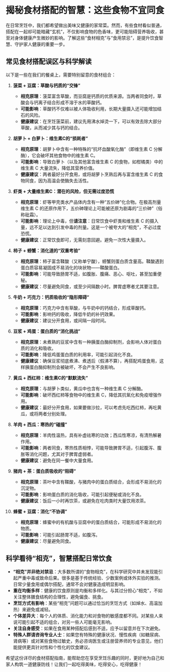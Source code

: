# 揭秘食材搭配的智慧：这些食物不宜同食

在日常烹饪中，我们都希望做出美味又健康的家常菜。然而，有些食材看似普通，搭配在一起却可能暗藏“玄机”，不仅影响食物的色香味，更可能阻碍营养吸收，甚至对身体健康产生微妙的影响。了解这些“食材相克”与“食用禁忌”，是提升饮食智慧、守护家人健康的重要一步。

## 常见食材搭配误区与科学解读

以下是一些在我们的餐桌上，需要特别留意的食材组合：

1. **菠菜 + 豆腐：草酸与钙质的“交锋”**
    * **相克原理**：菠菜富含草酸，而豆腐是钙质的优质来源。当两者同食时，草酸会与钙离子结合形成不溶于水的草酸钙。
    * **可能影响**：草酸钙不仅难以被人体吸收利用，长期大量摄入还可能增加结石的风险。
    * **健康建议**：在烹饪菠菜前，建议先用沸水焯烫一下，可以有效去除大部分草酸，从而减少其与钙的结合。

2. **胡萝卜 + 白萝卜：维生素C的“损耗者”**
    * **相克原理**：胡萝卜中含有一种特殊的“抗坏血酸氧化酶”（即维生素 C 分解酶），它会破坏其他食物中的维生素 C。
    * **可能影响**：导致白萝卜（以及其他富含维生素 C 的食物，如柑橘类）中的维生素 C 大量流失，降低其营养价值。
    * **健康建议**：两者最好分开食用，或将胡萝卜烹熟后再与富含维生素 C 的食物同食，因为高温会使酶失去活性。

3. **虾类 + 大量维生素C：潜在的风险，但无需过度恐慌**
    * **相克原理**：虾等甲壳类水产品体内含有一种“五价砷”化合物。在极高剂量维生素 C 的还原作用下，五价砷理论上可能被还原为剧毒的“三价砷”（俗称砒霜）。
    * **可能影响**：理论上中毒，但**请注意**：日常饮食中虾类和维生素 C 的摄入量，远不足以达到引发中毒的剂量。这是一个被夸大的“相克”，不必过度恐慌。
    * **健康建议**：正常饮食即可，无需刻意回避。避免一次性大量摄入。

4. **柿子 + 螃蟹：消化道的“双重考验”**
    * **相克原理**：柿子富含鞣酸（又称单宁酸），螃蟹则蛋白质含量高。鞣酸遇到蛋白质容易凝固成不易消化的块状物——鞣酸蛋白。
    * **可能影响**：可能导致肠胃不适，如腹胀、腹痛、恶心、呕吐，甚至加重便秘。
    * **健康建议**：尽量避免同食，或至少间隔数小时。脾胃虚寒者尤其要注意。

5. **牛奶 + 巧克力：钙质吸收的“隐形障碍”**
    * **相克原理**：巧克力中含有草酸，与牛奶中的钙结合，形成草酸钙。
    * **可能影响**：影响钙的吸收，降低牛奶的补钙效果。
    * **健康建议**：建议分开食用，或间隔一段时间。

6. **豆浆 + 鸡蛋：蛋白质的“消化挑战”**
    * **相克原理**：未煮熟的豆浆中含有一种胰蛋白酶抑制剂，会影响人体对蛋白质的消化和吸收。
    * **可能影响**：降低鸡蛋蛋白质的利用率，可能引起消化不良。
    * **健康建议**：确保豆浆彻底煮沸、煮透后（假沸不算），再搭配鸡蛋食用，这样胰蛋白酶抑制剂会被破坏，不会产生不良影响。

7. **黄瓜 + 西红柿：维生素C的“默默流失”**
    * **相克原理**：与胡萝卜类似，黄瓜中也含有一种维生素 C 分解酶。
    * **可能影响**：破坏西红柿等食物中的维生素 C，降低其抗氧化和免疫增强作用。
    * **健康建议**：最好分开食用，如果要做沙拉，可以考虑先吃西红柿，再吃黄瓜，或将两者分别处理。

8. **羊肉 + 西瓜：寒热的“碰撞”**
    * **相克原理**：羊肉性温热，具有补虚祛寒的功效；西瓜性寒凉，有清热解暑作用。
    * **可能影响**：两者同食，寒热性质相悖，可能导致脾胃不适，引起腹泻、腹胀等消化问题，尤其对于脾胃虚弱者。
    * **健康建议**：避免在同一餐中大量食用。

9. **猪肉 + 茶：蛋白质吸收的“阻碍”**
    * **相克原理**：茶叶中含有鞣酸，与猪肉中的蛋白质结合，会形成不易消化的沉淀物。
    * **可能影响**：影响蛋白质的消化吸收，可能引起便秘或消化不良。
    * **健康建议**：饭后一小时再饮茶，或避免在吃肉类时大量饮用浓茶。

10. **蜂蜜 + 豆腐：消化“不协调”**
    * **相克原理**：蜂蜜中的有机酸与豆腐中的蛋白质结合，可能形成不易消化的物质。
    * **可能影响**：可能引起肠胃不适，如腹泻。
    * **健康建议**：尽量避免同食。

## 科学看待“相克”，智慧搭配日常饮食

* **“相克”并非绝对禁忌**：大多数所谓的“食物相克”，在科学研究中并未发现能引起严重中毒或致命后果。很多是基于传统经验、少数案例或体外实验的推测。日常少量食用或偶尔搭配，通常不会对健康造成明显影响。
* **重在均衡多样**：健康的饮食原则是均衡和多样化。与其过分担心“相克”，不如关注整体膳食结构的合理性，避免偏食、挑食。
* **烹饪方式有影响**：某些“相克”问题可以通过恰当的烹饪方式（如焯水、高温加热）来避免或减轻。
* **个体差异大**：每个人的体质、消化能力和对食物的敏感度都不同。对某些人来说可能引起不适的组合，对另一些人可能毫无影响。
* **关注自身感受**：如果在食用某种搭配后感到不适，应予以留意并在下次避免。
* **特殊人群请咨询专业人士**：如果您有特殊的健康状况、慢性疾病（如糖尿病、肾病等）或对某些食物过敏史，务必咨询医生或注册营养师的专业意见，他们能提供更具针对性和个性化的饮食建议。

希望这份详尽的食材搭配指南，能帮助您在享受烹饪乐趣的同时，更好地为自己和家人构筑一道健康防线！让我们一起吃得美味，吃得安心，吃得健康！
